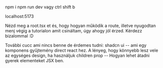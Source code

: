 npm i
npm run dev
vagy
ctrl shift b

localhost:5173

Nézd meg a root.tsx et és, hogy hogyan működik a route, illetve nyugodtan menj végig a tutorialon amit csináltam, úgy ahogy jól érzed.
Kérdezz bizalommal :D

További cucc ami nincs benne de érdemes tudni:
shadcn ui -- ami egy komponens gyűjtemény direct react hez. A lényeg, hogy könnyebb lesz vele az egységes design, ha használjuk
children prop -- Hogyan lehet átadni gyerek elementeket JSX ben.
